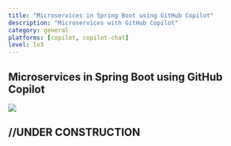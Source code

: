 ```yaml
---
title: "Microservices in Spring Boot using GitHub Copilot"
description: "Microservices with GitHub Copilot"
category: general
platforms: [copilot, copilot-chat]
level: lv3
---
```

 
## Microservices in Spring Boot using GitHub Copilot
[<img src="https://img.shields.io/badge/Lv3-Mature_Best_Practice-brightgreen">](https://github.com/orgs/AI-Native-Development/projects/1/)
 
## //UNDER CONSTRUCTION